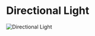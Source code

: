 ﻿# Directional Light
![Directional Light](https://github.com/bitzhuwei/CSharpGL/blob/master/Demos/DirectionalLight/DirectionalLight.png?raw=true)
